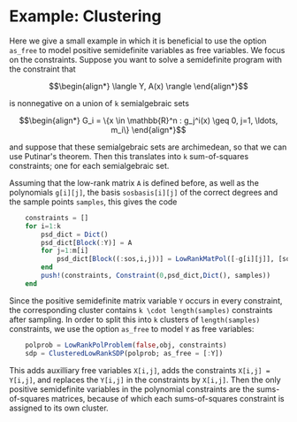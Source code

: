 # Example: Clustering
Here we give a small example in which it is beneficial to use the option ``as_free`` to model positive semidefinite variables as free variables. We focus on the constraints. Suppose you want to solve a semidefinite program with the constraint that 
```math
\begin{align*}
    \langle Y, A(x) \rangle
\end{align*}
```
is nonnegative on a union of ``k`` semialgebraic sets 
```math
\begin{align*}
    G_i = \{x \in \mathbb{R}^n : g_j^i(x) \geq 0, j=1, \ldots, m_i\}
\end{align*}
```
and suppose that these semialgebraic sets are archimedean, so that we can use Putinar's theorem. Then this translates into ``k`` sum-of-squares constraints; one for each semialgebraic set.

Assuming that the low-rank matrix ``A`` is defined before, as well as the polynomials ``g[i][j]``, the basis ``sosbasis[i][j]`` of the correct degrees and the sample points ``samples``, this gives the code
```julia
    constraints = []
    for i=1:k
        psd_dict = Dict()
        psd_dict[Block(:Y)] = A
        for j=1:m[i]
            psd_dict[Block((:sos,i,j))] = LowRankMatPol([-g[i][j]], [sosbasis[i][j]])
        end
        push!(constraints, Constraint(0,psd_dict,Dict(), samples))
    end
```
Since the positive semidefinite matrix variable ``Y`` occurs in every constraint, the corresponding cluster contains ``k \cdot length(samples)`` constraints after sampling. In order to split this into ``k`` clusters of ``length(samples)`` constraints, we use the option ``as_free`` to model ``Y`` as free variables:
```julia
    polprob = LowRankPolProblem(false,obj, constraints)
    sdp = ClusteredLowRankSDP(polprob; as_free = [:Y])
```
This adds auxilliary free variables ``X[i,j]``, adds the constraints ``X[i,j] = Y[i,j]``, and replaces the ``Y[i,j]`` in the constraints by ``X[i,j]``. Then the only positive semidefinite variables in the polynomial constraints are the sums-of-squares matrices, because of which each sums-of-squares constraint is assigned to its own cluster.

